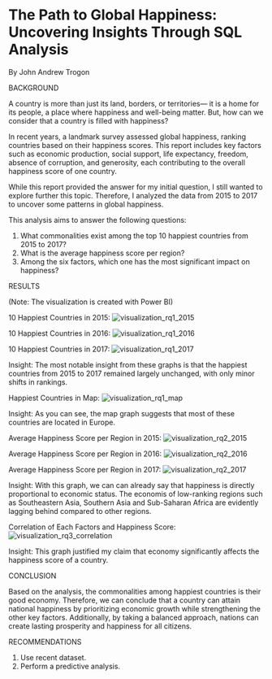# The Path to Global Happiness: Uncovering Insights Through SQL Analysis
By John Andrew Trogon

BACKGROUND

A country is more than just its land, borders, or territories— it is a home for its people, a place where happiness and well-being matter. But, how can we consider that a country is filled with happiness? 

In recent years, a landmark survey assessed global happiness, ranking countries based on their happiness scores. This report includes key factors such as economic production, social support, life expectancy, freedom, absence of corruption, and generosity, each contributing to the overall happiness score of one country. 

While this report provided the answer for my initial question, I still wanted to explore further this topic. Therefore, I analyzed the data from 2015 to 2017 to uncover some patterns in global happiness.

This analysis aims to answer the following questions:
  1. What commonalities exist among the top 10 happiest countries from 2015 to 2017?
  2. What is the average happiness score per region?
  3. Among the six factors, which one has the most significant impact on happiness?

RESULTS 

(Note: The visualization is created with Power BI)

10 Happiest Countries in 2015:
![visualization_rq1_2015](https://github.com/user-attachments/assets/addbe527-b4c0-43ec-8b2f-77d1c9012de5)

10 Happiest Countries in 2016:
![visualization_rq1_2016](https://github.com/user-attachments/assets/ae61ebd4-6900-4621-b1fb-3b86919eaebc)

10 Happiest Countries in 2017: 
![visualization_rq1_2017](https://github.com/user-attachments/assets/46fce916-f014-468e-9590-cd835d3a0f54)

Insight: The most notable insight from these graphs is that the happiest countries from 2015 to 2017 remained largely unchanged, with only minor shifts in rankings. 

Happiest Countries in Map:
![visualization_rq1_map](https://github.com/user-attachments/assets/ed2581c1-6bba-4091-b11b-fa1f4040274e)

Insight: As you can see, the map graph suggests that most of these countries are located in Europe. 

Average Happiness Score per Region in 2015:
![visualization_rq2_2015](https://github.com/user-attachments/assets/332804c1-0859-49d2-880e-6390cf4bccb4)

Average Happiness Score per Region in 2016:
![visualization_rq2_2016](https://github.com/user-attachments/assets/d7fdeaf2-eaac-444c-86cf-e3d272ca195f)

Average Happiness Score per Region in 2017:
![visualization_rq2_2017](https://github.com/user-attachments/assets/f3f5c486-e9c9-40d2-bfae-5af3b191dcc0)

Insight: With this graph, we can can already say that happiness is directly proportional to economic status. The economis of low-ranking regions such as Southeastern Asia, Southern Asia and Sub-Saharan Africa are evidently lagging behind compared to other regions.

Correlation of Each Factors and Happiness Score:
![visualization_rq3_correlation](https://github.com/user-attachments/assets/e45304bd-0ecb-4042-8958-69187c8b597d)

Insight: This graph justified my claim that economy significantly affects the happiness score of a country. 

CONCLUSION

Based on the analysis, the commonalities among happiest countries is their good economy. Therefore, we can conclude that a country can attain national happiness by prioritizing economic growth while strengthening the other key factors. Additionally, by taking a balanced approach, nations can create lasting prosperity and happiness for all citizens.

RECOMMENDATIONS
1. Use recent dataset.
2. Perform a predictive analysis.
